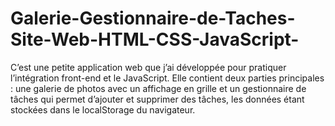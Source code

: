 # Galerie-Gestionnaire-de-Taches-Site-Web-HTML-CSS-JavaScript-
C’est une petite application web que j’ai développée pour pratiquer l’intégration front-end et le JavaScript. Elle contient deux parties principales : une galerie de photos avec un affichage en grille et un gestionnaire de tâches qui permet d’ajouter et supprimer des tâches, les données étant stockées dans le localStorage du navigateur.
